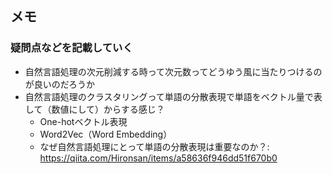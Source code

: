 ## メモ
### 疑問点などを記載していく
- 自然言語処理の次元削減する時って次元数ってどうゆう風に当たりつけるのが良いのだろうか
- 自然言語処理のクラスタリングって単語の分散表現で単語をベクトル量で表して（数値にして）からする感じ？
	- One-hotベクトル表現
	- Word2Vec（Word Embedding）
	- なぜ自然言語処理にとって単語の分散表現は重要なのか？: https://qiita.com/Hironsan/items/a58636f946dd51f670b0
